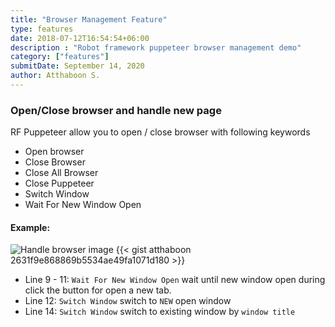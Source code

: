 ```yaml
---
title: "Browser Management Feature"
type: features
date: 2018-07-12T16:54:54+06:00
description : "Robot framework puppeteer browser management demo"
category: ["features"]
submitDate: September 14, 2020
author: Atthaboon S.
---
```

### Open/Close browser and handle new page
RF Puppeteer allow you to open / close browser with following keywords
- Open browser
- Close Browser
- Close All Browser
- Close Puppeteer
- Switch Window
- Wait For New Window Open

#### Example: 
![Handle browser image](/images/features/browser-management-feature/demo1.jpg)
{{< gist atthaboon 2631f9e868869b5534ae49fa1071d180 >}}

- Line 9 - 11: `Wait For New Window Open` wait until new window open during click the button for open a new tab.
- Line 12: `Switch Window` switch to `NEW` open window
- Line 14: `Switch Window` switch to existing window by `window title`
